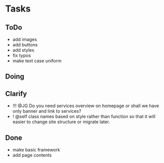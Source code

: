 # Tasks

## ToDo

- add images
- add buttons
- add styles
- fix typos
- make text case uniform

## Doing


## Clarify

- !!! @JG Do you need services overview on homepage or shall we have only banner and link to services?
- ! @self class names based on style rather than function so that it will easier to change site structure or migrate later.

## Done

- make basic framework
- add page contents